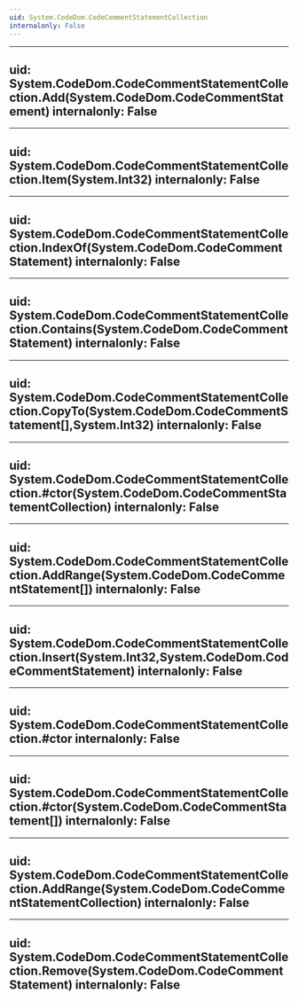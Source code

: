 ```yaml
---
uid: System.CodeDom.CodeCommentStatementCollection
internalonly: False
---
```


---
uid: System.CodeDom.CodeCommentStatementCollection.Add(System.CodeDom.CodeCommentStatement)
internalonly: False
---

---
uid: System.CodeDom.CodeCommentStatementCollection.Item(System.Int32)
internalonly: False
---

---
uid: System.CodeDom.CodeCommentStatementCollection.IndexOf(System.CodeDom.CodeCommentStatement)
internalonly: False
---

---
uid: System.CodeDom.CodeCommentStatementCollection.Contains(System.CodeDom.CodeCommentStatement)
internalonly: False
---

---
uid: System.CodeDom.CodeCommentStatementCollection.CopyTo(System.CodeDom.CodeCommentStatement[],System.Int32)
internalonly: False
---

---
uid: System.CodeDom.CodeCommentStatementCollection.#ctor(System.CodeDom.CodeCommentStatementCollection)
internalonly: False
---

---
uid: System.CodeDom.CodeCommentStatementCollection.AddRange(System.CodeDom.CodeCommentStatement[])
internalonly: False
---

---
uid: System.CodeDom.CodeCommentStatementCollection.Insert(System.Int32,System.CodeDom.CodeCommentStatement)
internalonly: False
---

---
uid: System.CodeDom.CodeCommentStatementCollection.#ctor
internalonly: False
---

---
uid: System.CodeDom.CodeCommentStatementCollection.#ctor(System.CodeDom.CodeCommentStatement[])
internalonly: False
---

---
uid: System.CodeDom.CodeCommentStatementCollection.AddRange(System.CodeDom.CodeCommentStatementCollection)
internalonly: False
---

---
uid: System.CodeDom.CodeCommentStatementCollection.Remove(System.CodeDom.CodeCommentStatement)
internalonly: False
---
